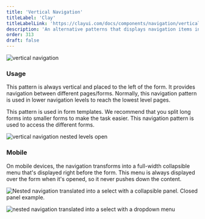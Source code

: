 ```yaml
---
title: 'Vertical Navigation'
titleLabel: 'Clay'
titleLabelLink: 'https://clayui.com/docs/components/navigation/vertical-navigation.html'
description: 'An alternative patterns that displays navigation items in a vertical menu.'
order: 313
draft: false
---
```


![vertical navigation](/images/lexicon/NavigationVertical.jpg)

### Usage

This pattern is always vertical and placed to the left of the form. It provides navigation between different pages/forms. Normally, this navigation pattern is used in lower navigation levels to reach the lowest level pages.

This pattern is used in form templates. We recommend that you split long forms into smaller forms to make the task easier. This navigation pattern is used to access the different forms.

![vertical navigation nested levels open](/images/lexicon/NavigationVerticalOpen.jpg)

### Mobile

On mobile devices, the navigation transforms into a full-width collapsible menu that's displayed right before the form. This menu is always displayed over the form when it's opened, so it never pushes down the content.

![Nested navigation translated into a select with a collapsible panel. Closed panel example.](/images/lexicon/NavigationVerticalMobileClosed.jpg)

![nested navigation translated into a select with a dropdown menu](/images/lexicon/NavigationVerticalMobileOpen.jpg)
